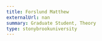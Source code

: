 ```yaml
---
title: Forslund Matthew
externalUrl: nan
summary: Graduate Student, Theory
type: stonybrookuniversity
---
```

